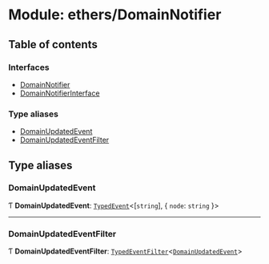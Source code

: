 # Module: ethers/DomainNotifier

## Table of contents

### Interfaces

- [DomainNotifier](../interfaces/ethers_DomainNotifier.DomainNotifier.md)
- [DomainNotifierInterface](../interfaces/ethers_DomainNotifier.DomainNotifierInterface.md)

### Type aliases

- [DomainUpdatedEvent](ethers_DomainNotifier.md#domainupdatedevent)
- [DomainUpdatedEventFilter](ethers_DomainNotifier.md#domainupdatedeventfilter)

## Type aliases

### DomainUpdatedEvent

Ƭ **DomainUpdatedEvent**: [`TypedEvent`](../interfaces/ethers_common.TypedEvent.md)<[`string`], { `node`: `string`  }\>

___

### DomainUpdatedEventFilter

Ƭ **DomainUpdatedEventFilter**: [`TypedEventFilter`](../interfaces/ethers_common.TypedEventFilter.md)<[`DomainUpdatedEvent`](ethers_DomainNotifier.md#domainupdatedevent)\>
